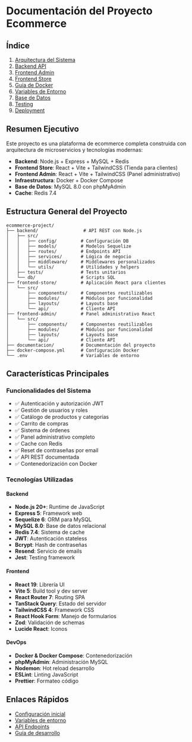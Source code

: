 # Documentación del Proyecto Ecommerce

## Índice

1. [Arquitectura del Sistema](./01-arquitectura.md)
2. [Backend API](./02-backend.md)
3. [Frontend Admin](./03-frontend-admin.md)
4. [Frontend Store](./04-frontend-store.md)
5. [Guía de Docker](./05-docker.md)
6. [Variables de Entorno](./06-variables-entorno.md)
7. [Base de Datos](./07-base-datos.md)
8. [Testing](./08-testing.md)
9. [Deployment](./09-deployment.md)

## Resumen Ejecutivo

Este proyecto es una plataforma de ecommerce completa construida con arquitectura de microservicios y tecnologías modernas:

- **Backend**: Node.js + Express + MySQL + Redis
- **Frontend Store**: React + Vite + TailwindCSS (Tienda para clientes)
- **Frontend Admin**: React + Vite + TailwindCSS (Panel administrativo)
- **Infraestructura**: Docker + Docker Compose
- **Base de Datos**: MySQL 8.0 con phpMyAdmin
- **Cache**: Redis 7.4

## Estructura General del Proyecto

```
ecommerce-project/
├── backend/                 # API REST con Node.js
│   ├── src/
│   │   ├── config/         # Configuración DB
│   │   ├── models/         # Modelos Sequelize
│   │   ├── routes/         # Endpoints API
│   │   ├── services/       # Lógica de negocio
│   │   ├── middleware/     # Middlewares personalizados
│   │   └── utils/          # Utilidades y helpers
│   ├── tests/              # Tests unitarios
│   └── db/                 # Scripts SQL
├── frontend-store/         # Aplicación React para clientes
│   └── src/
│       ├── components/     # Componentes reutilizables
│       ├── modules/        # Módulos por funcionalidad
│       ├── layouts/        # Layouts base
│       └── api/            # Cliente API
├── frontend-admin/         # Panel administrativo React
│   └── src/
│       ├── components/     # Componentes reutilizables
│       ├── modules/        # Módulos por funcionalidad
│       ├── layouts/        # Layouts base
│       └── api/            # Cliente API
├── documentacion/          # Documentación del proyecto
├── docker-compose.yml      # Configuración Docker
└── .env                    # Variables de entorno
```

## Características Principales

### Funcionalidades del Sistema
- ✅ Autenticación y autorización JWT
- ✅ Gestión de usuarios y roles
- ✅ Catálogo de productos y categorías
- ✅ Carrito de compras
- ✅ Sistema de órdenes
- ✅ Panel administrativo completo
- ✅ Cache con Redis
- ✅ Reset de contraseñas por email
- ✅ API REST documentada
- ✅ Contenedorización con Docker

### Tecnologías Utilizadas

#### Backend
- **Node.js 20+**: Runtime de JavaScript
- **Express 5**: Framework web
- **Sequelize 6**: ORM para MySQL
- **MySQL 8.0**: Base de datos relacional
- **Redis 7.4**: Sistema de cache
- **JWT**: Autenticación stateless
- **Bcrypt**: Hash de contraseñas
- **Resend**: Servicio de emails
- **Jest**: Testing framework

#### Frontend
- **React 19**: Librería UI
- **Vite 5**: Build tool y dev server
- **React Router 7**: Routing SPA
- **TanStack Query**: Estado del servidor
- **TailwindCSS 4**: Framework CSS
- **React Hook Form**: Manejo de formularios
- **Zod**: Validación de schemas
- **Lucide React**: Iconos

#### DevOps
- **Docker & Docker Compose**: Contenedorización
- **phpMyAdmin**: Administración MySQL
- **Nodemon**: Hot reload desarrollo
- **ESLint**: Linting JavaScript
- **Prettier**: Formateo código

## Enlaces Rápidos

- [Configuración inicial](./05-docker.md#configuración-inicial)
- [Variables de entorno](./06-variables-entorno.md)
- [API Endpoints](./02-backend.md#endpoints)
- [Guía de desarrollo](./09-deployment.md#desarrollo)